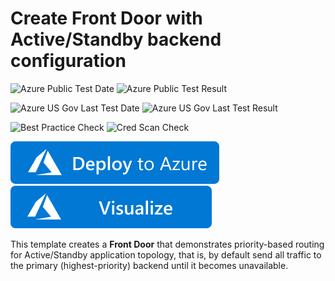 # Create Front Door with Active/Standby backend configuration

![Azure Public Test Date](https://azurequickstartsservice.blob.core.windows.net/badges/201-front-door-priority-lb/PublicLastTestDate.svg)
![Azure Public Test Result](https://azurequickstartsservice.blob.core.windows.net/badges/201-front-door-priority-lb/PublicDeployment.svg)

![Azure US Gov Last Test Date](https://azurequickstartsservice.blob.core.windows.net/badges/201-front-door-priority-lb/FairfaxLastTestDate.svg)
![Azure US Gov Last Test Result](https://azurequickstartsservice.blob.core.windows.net/badges/201-front-door-priority-lb/FairfaxDeployment.svg)

![Best Practice Check](https://azurequickstartsservice.blob.core.windows.net/badges/201-front-door-priority-lb/BestPracticeResult.svg)
![Cred Scan Check](https://azurequickstartsservice.blob.core.windows.net/badges/201-front-door-priority-lb/CredScanResult.svg)

[![Deploy To Azure](https://raw.githubusercontent.com/Azure/azure-quickstart-templates/master/1-CONTRIBUTION-GUIDE/images/deploytoazure.svg?sanitize=true)]("https://portal.azure.com/#create/Microsoft.Template/uri/https%3A%2F%2Fraw.githubusercontent.com%2FAzure%2Fazure-quickstart-templates%2Fmaster%2F201-front-door-priority-lb%2Fazuredeploy.json")
[![Visualize](https://raw.githubusercontent.com/Azure/azure-quickstart-templates/master/1-CONTRIBUTION-GUIDE/images/visualizebutton.svg?sanitize=true)]("http://armviz.io/#/?load=https%3A%2F%2Fraw.githubusercontent.com%2FAzure%2Fazure-quickstart-templates%2Fmaster%2F201-front-door-priority-lb%2Fazuredeploy.json")

This template creates a **Front Door** that demonstrates priority-based routing
for Active/Standby application topology, that is, by default send all traffic to
the primary (highest-priority) backend until it becomes unavailable.
